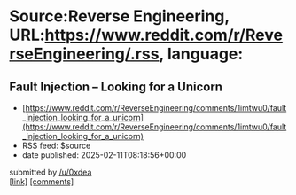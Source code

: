 # Source:Reverse Engineering, URL:https://www.reddit.com/r/ReverseEngineering/.rss, language:

## Fault Injection – Looking for a Unicorn
 - [https://www.reddit.com/r/ReverseEngineering/comments/1imtwu0/fault_injection_looking_for_a_unicorn](https://www.reddit.com/r/ReverseEngineering/comments/1imtwu0/fault_injection_looking_for_a_unicorn)
 - RSS feed: $source
 - date published: 2025-02-11T08:18:56+00:00

&#32; submitted by &#32; <a href="https://www.reddit.com/user/0xdea"> /u/0xdea </a> <br/> <span><a href="https://security.humanativaspa.it/fault-injection-looking-for-a-unicorn/">[link]</a></span> &#32; <span><a href="https://www.reddit.com/r/ReverseEngineering/comments/1imtwu0/fault_injection_looking_for_a_unicorn/">[comments]</a></span>

